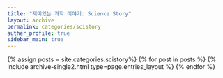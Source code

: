 ```yaml
---
title: "재미있는 과학 이야기: Science Story"
layout: archive
permalink: categories/scistory
auther_profile: true
sidebar_main: true
---
```


{% assign posts = site.categories.scistory%}
{% for post in posts %} {% include archive-single2.html type=page.entries_layout %} {% endfor %}